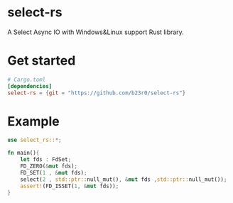 # select-rs

A Select Async IO with Windows&Linux support Rust library.

[select-rs]: https://github.com/b23r0/select-rs

# Get started

```toml
# Cargo.toml
[dependencies]
select-rs = {git = "https://github.com/b23r0/select-rs"}
```

# Example

```rust
use select_rs::*;

fn main(){
	let fds : FdSet;
	FD_ZERO(&mut fds);
	FD_SET(1 , &mut fds);
	select(2 , std::ptr::null_mut(), &mut fds ,std::ptr::null_mut());
	assert!(FD_ISSET(1, &mut fds));
}
```